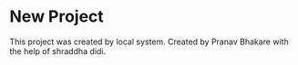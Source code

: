 #  New Project 

This project was created by local system.
Created by Pranav Bhakare with the help of shraddha didi.
